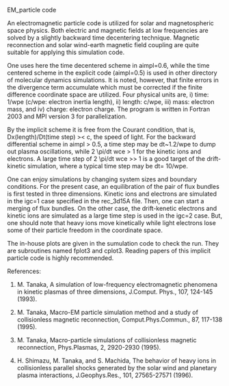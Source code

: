 EM_particle code

An electromagnetic particle code is utilized for solar and magnetospheric 
space physics. Both electric and magnetic fields at low frequencies 
are solved by a slightly backward time decentering technique. 
Magnetic reconnection and solar wind-earth magnetic field coupling 
are quite suitable for applying this simulation code.

One uses here the time decentered scheme in aimpl=0.6, while the 
time centered scheme in the explicit code (aimpl=0.5) is used in 
other directory of molecular dynamics simulations. 
It is noted, however, that finite errors in the divergence term accumulate 
which must be corrected if the finite difference coordinate space are utilized. 
Four physical units are, i) time: 1/wpe (c/wpe: electron inertia length), 
ii) length: c/wpe, iii) mass: electron mass, and iv) charge: electron charge. 
The program is written in Fortran 2003 and MPI version 3 for parallelization.

By the implicit scheme it is free from the Courant condition, that is, 
Dx(length)/Dt(time step) >< c, the speed of light. 
For the backward differential scheme in aimpl > 0.5, a time step may be 
dt~1.2/wpe to dump out plasma oscillations, while 2 \pi/dt wce > 1 
for the kinetic ions and electrons. 
A large time step of 2 \pi/dt wce >> 1 is a good target of the drift-kinetic 
simulation, where a typical time step may be dt= 10/wpe. 

One can enjoy simulations by changing system sizes and boundary conditions. 
For the present case, an equilibration of the pair of flux bundles is first tested 
in three dimensions. Kinetic ions and electrons are simulated in the igc=1 case 
specified in the rec_3d15A file. Then, one can start a merging of flux bundles. 
On the other case, the drift-kenetic electrons and kinetic ions are simulated
as a large time step is used in the igc=2 case. 
But, one should note that heavy ions move kinetically while light electrons 
lose some of their particle freedom in the coordinate space.

The in-house plots are given in the sumulation code to check the run. 
They are subroutines named fplot3 and cplot3. 
Reading papers of this implicit particle code is highly recommended.

References:

1. M. Tanaka, A simulation of low-frequency electromagnetic phenomena in kinetic plasmas of three dimensions, J.Comput. Phys., 107, 124-145 (1993).

2. M. Tanaka, Macro-EM particle simulation method and a study of collisionless magnetic reconnection, Comput.Phys.Commun., 87, 117-138 (1995).

3. M. Tanaka, Macro-particle simulations of collisionless magnetic reconnection, Phys.Plasmas, 2, 2920-2930 (1995).

4. H. Shimazu, M. Tanaka, and S. Machida, The behavior of heavy ions in collisionless parallel shocks generated by the solar wind and planetary plasma interactions, J.Geophys.Res., 101, 27565-27571 (1996).



